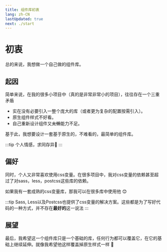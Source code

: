 ```yaml
---
title: 组件库初衷
lang: zh-CN
lastUpdated: true
next: ./start
---
```


# 初衷

总的来说，我想做一个自己做的组件库。

## 起因

简单来说，在我的很多小项目中（真的是非常非常小的项目），往往存在一个三重矛盾

* 实在没有必要引入一整个庞大的库（或者更为复杂的配置按需引入）。
* 原生组件样式不好看。
* 自己重新设计组件又<del>太懒</del>能力不足。

基于此，我想要设计一套基于原生的，不难看的，最简单的组件库。

:::tip
个人情感，求同存异🙏
:::

## 偏好

同时，个人又非常喜欢使用css变量。在很多项目中，我对css变量的依赖甚至超过了对sass，less，postcss这些库的依赖。

如果我有一套成熟的css变量库，那我可以在很多库中使用他 😊

:::tip
Sass, Less以及Postcss也提供了css变量的解决方案。这些都是为了写好代码的一种方式，并不存在**最好的**这一说法
:::

## 展望

最后，我希望这一个组件库只是一个基础的库，任何行为都可以覆盖它，在它的基础上继续延伸。就像我希望他这样覆盖掉原生样式一样 🍉


